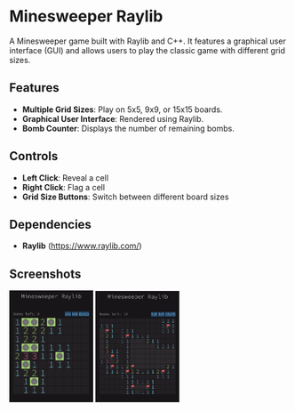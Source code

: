 # Minesweeper Raylib

A Minesweeper game built with Raylib and C++. It features a graphical user interface (GUI) and allows users to play the classic game with different grid sizes.

## Features
- **Multiple Grid Sizes**: Play on 5x5, 9x9, or 15x15 boards.
- **Graphical User Interface**: Rendered using Raylib.
- **Bomb Counter**: Displays the number of remaining bombs.

## Controls
- **Left Click**: Reveal a cell
- **Right Click**: Flag a cell
- **Grid Size Buttons**: Switch between different board sizes

## Dependencies
- **Raylib** (https://www.raylib.com/)

## Screenshots
<p float="left">
<img src="pics/1.png" width="30%"/>
<img src="pics/2.png" width="30%"/>
</p>
